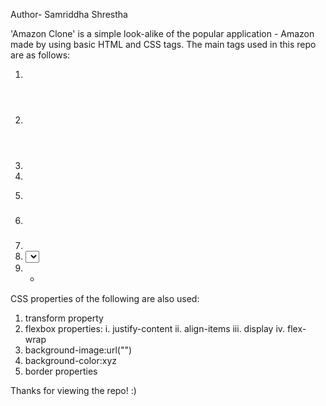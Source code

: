 <p> Author- Samriddha Shrestha

'Amazon Clone' is a simple look-alike of the popular application - Amazon made by using basic HTML and CSS tags. 
The main tags used in this repo are as follows: 

1. <html> </html>
2. <header></header>
3. <body> </body>
4. <a> </a>
5. <p> </p>
6. <h3> </h3>
7. <link rel="" href="">
8. <select>
9. <ul>
10. <option>


CSS properties of the following are also used:
1. transform property
2. flexbox properties:
    i. justify-content
   ii. align-items
   iii. display
   iv. flex-wrap
4. background-image:url("")
5. background-color:xyz
6. border properties

Thanks for viewing the repo! :) </p>

